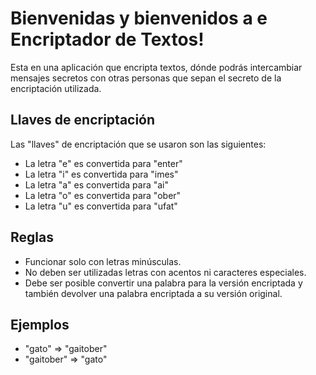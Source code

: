 # Bienvenidas y bienvenidos a e Encriptador de Textos!

Esta en una aplicación que encripta textos, dónde podrás intercambiar mensajes secretos con otras personas que sepan el secreto de la encriptación utilizada.

## Llaves de encriptación

Las "llaves" de encriptación que se usaron son las siguientes:

- La letra "e" es convertida para "enter"
- La letra "i" es convertida para "imes"
- La letra "a" es convertida para "ai"
- La letra "o" es convertida para "ober"
- La letra "u" es convertida para "ufat"

## Reglas

- Funcionar solo con letras minúsculas.
- No deben ser utilizadas letras con acentos ni caracteres especiales.
- Debe ser posible convertir una palabra para la versión encriptada y también devolver una palabra encriptada a su versión original.

## Ejemplos

- "gato" => "gaitober"
- "gaitober" => "gato"
